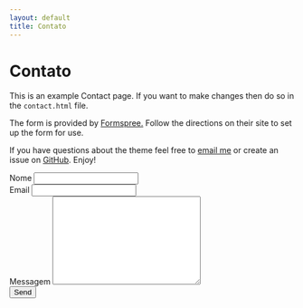 ```yaml
---
layout: default
title: Contato
---
```


<div id="contact">
  <h1 class="pageTitle">Contato</h1>
  <div class="contactContent">
    <p class="intro">This is an example Contact page. If you want to make changes then do so in the <code>contact.html</code> file.</p>
    <p>The form is provided by <a href="http://formspree.io/">Formspree.</a> Follow the directions on their site to set up the form for use.</p>
    <p>If you have questions about the theme feel free to <a href="mailto:joaoplsaraiva@gmail.com">email me</a> or create an issue on <a href="https://github.com/jotapesaraiva/">GitHub</a>. Enjoy!</p>
  </div>
  <form action="https://formspree.io/moqwdzka" method="POST">
    <label for="name">Nome</label>
    <input type="text" id="name" name="name" class="full-width"><br>
    <label for="email">Email</label>
    <input type="email" id="email" name="_replyto" class="full-width"><br>
    <label for="message">Messagem</label>
    <textarea name="message" id="message" cols="30" rows="10" class="full-width"></textarea><br>
    <input type="submit" value="Send" class="button">
  </form>
</div>
